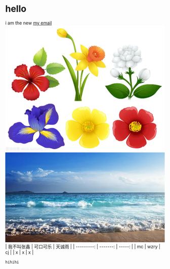 # hello
i am the new
[my email](2970272936@qq.com)
![](assets/261217059161243651.jpg)
![](2023-10-05-13-21-39.png)
| 我不叫张鑫 | 可口可乐 | 天诚雨 |
| ---------: | -------: | -----: |
|         mc |     wzry |     cj |
|          x |        x |      x |
```javacript
hihihi
```
